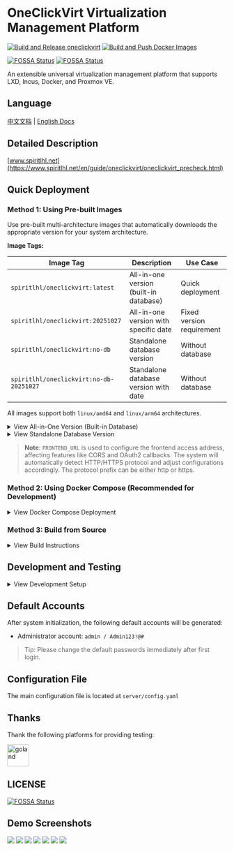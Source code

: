# OneClickVirt Virtualization Management Platform

[![Build and Release oneclickvirt](https://github.com/oneclickvirt/oneclickvirt/actions/workflows/build.yml/badge.svg)](https://github.com/oneclickvirt/oneclickvirt/actions/workflows/build.yml) [![Build and Push Docker Images](https://github.com/oneclickvirt/oneclickvirt/actions/workflows/build_docker.yml/badge.svg)](https://github.com/oneclickvirt/oneclickvirt/actions/workflows/build_docker.yml)

[![FOSSA Status](https://app.fossa.com/api/projects/git%2Bgithub.com%2Foneclickvirt%2Foneclickvirt.svg?type=shield&issueType=license)](https://app.fossa.com/projects/git%2Bgithub.com%2Foneclickvirt%2Foneclickvirt?ref=badge_shield&issueType=license) [![FOSSA Status](https://app.fossa.com/api/projects/git%2Bgithub.com%2Foneclickvirt%2Foneclickvirt.svg?type=shield&issueType=security)](https://app.fossa.com/projects/git%2Bgithub.com%2Foneclickvirt%2Foneclickvirt?ref=badge_shield&issueType=security)

An extensible universal virtualization management platform that supports LXD, Incus, Docker, and Proxmox VE.

## **Language**

[中文文档](README.md) | [English Docs](README_EN.md)

## Detailed Description

[www.spiritlhl.net](https://www.spiritlhl.net/en/guide/oneclickvirt/oneclickvirt_precheck.html)

## Quick Deployment

### Method 1: Using Pre-built Images

Use pre-built multi-architecture images that automatically downloads the appropriate version for your system architecture.

**Image Tags:**

| Image Tag | Description | Use Case |
|-----------|-------------|----------|
| `spiritlhl/oneclickvirt:latest` | All-in-one version (built-in database) | Quick deployment |
| `spiritlhl/oneclickvirt:20251027` | All-in-one version with specific date | Fixed version requirement |
| `spiritlhl/oneclickvirt:no-db` | Standalone database version | Without database |
| `spiritlhl/oneclickvirt:no-db-20251027` | Standalone database version with date | Without database |

All images support both `linux/amd64` and `linux/arm64` architectures.

<details>
<summary>View All-in-One Version (Built-in Database)</summary>

**Basic Usage (without domain configuration):**

```bash
docker run -d \
  --name oneclickvirt \
  -p 80:80 \
  -v oneclickvirt-data:/var/lib/mysql \
  -v oneclickvirt-storage:/app/storage \
  --restart unless-stopped \
  spiritlhl/oneclickvirt:latest
```

**Configure Domain Access:**

If you need to configure a domain, set the `FRONTEND_URL` environment variable:

```bash
docker run -d \
  --name oneclickvirt \
  -p 80:80 \
  -e FRONTEND_URL="https://your-domain.com" \
  -v oneclickvirt-data:/var/lib/mysql \
  -v oneclickvirt-storage:/app/storage \
  --restart unless-stopped \
  spiritlhl/oneclickvirt:latest
```

Or using GitHub Container Registry:

```bash
docker run -d \
  --name oneclickvirt \
  -p 80:80 \
  -e FRONTEND_URL="https://your-domain.com" \
  -v oneclickvirt-data:/var/lib/mysql \
  -v oneclickvirt-storage:/app/storage \
  --restart unless-stopped \
  ghcr.io/oneclickvirt/oneclickvirt:latest
```

</details>

<details>
<summary>View Standalone Database Version</summary>

Use external database for smaller image size and faster startup:

```bash
docker run -d \
  --name oneclickvirt \
  -p 80:80 \
  -e FRONTEND_URL="https://your-domain.com" \
  -e DB_HOST="your-mysql-host" \
  -e DB_PORT="3306" \
  -e DB_NAME="oneclickvirt" \
  -e DB_USER="root" \
  -e DB_PASSWORD="your-password" \
  -v oneclickvirt-storage:/app/storage \
  --restart unless-stopped \
  spiritlhl/oneclickvirt:no-db
```

**Environment Variables:**
- `FRONTEND_URL`: Frontend access URL (required, supports http/https)
- `DB_HOST`: Database host address
- `DB_PORT`: Database port (default 3306)
- `DB_NAME`: Database name
- `DB_USER`: Database username
- `DB_PASSWORD`: Database password

</details>

> **Note**: `FRONTEND_URL` is used to configure the frontend access address, affecting features like CORS and OAuth2 callbacks. The system will automatically detect HTTP/HTTPS protocol and adjust configurations accordingly. The protocol prefix can be either http or https.

### Method 2: Using Docker Compose (Recommended for Development)

<details>
<summary>View Docker Compose Deployment</summary>

Use Docker Compose to deploy the complete development environment with one command, using **multi-container deployment** architecture with separate frontend, backend, and database containers:

```bash
git clone https://github.com/oneclickvirt/oneclickvirt.git
cd oneclickvirt
docker-compose up -d --build
```

**Default Configuration:**

- Frontend service: `http://localhost:8888`
- Backend API: Accessed via frontend proxy
- MySQL Database: Port 3306, database name `oneclickvirt`, no password
- Data persistence:
  - Database data: `./data/mysql`
  - Application storage: `./data/app/`

**Initialization Configuration:**

When accessing for the first time, you will enter the initialization interface. Please fill in the database configuration as follows:
- Database Host: `mysql` (container name, not 127.0.0.1)
- Database Port: `3306`
- Database Name: `oneclickvirt`
- Database User: `root`
- Database Password: Leave empty (no password)

**Custom Port (Optional):**

To modify the frontend access port, edit the ports configuration in `docker-compose.yaml`:

```yaml
services:
  web:
    ports:
      - "your-port:80"  # e.g., "80:80" or "8080:80"
```

**Stop Services:**

```bash
docker-compose down
```

**View Logs:**

```bash
docker-compose logs -f
```

**Clean Data:**

```bash
docker-compose down
rm -rf ./data
```

**Upgrade Services:**

If you need to upgrade to the latest version, follow these steps:

```bash
# 1. Backup configuration file (Important!)
docker cp api:/app/config.yaml ./config.yaml.backup

# 2. Stop and remove containers (keep data volumes)
docker-compose down

# 3. Pull latest code and rebuild
git pull
docker-compose up -d --build

# 4. Restore configuration file
docker cp ./config.yaml.backup api:/app/config.yaml
docker-compose restart api
```

> **Important Notes**:
> - The configuration file `config.yaml` is stored inside the container at `/app/config.yaml` and is **NOT mounted to the host**
> - Rebuilding the container will overwrite it with the default config from source code, so **backup and restore are required**
> - Database data (`./data/mysql`) and application storage (`./data/app/`) are persisted through volume mounts

</details>

### Method 3: Build from Source

<details>
<summary>View Build Instructions</summary>

If you need to modify the source code or build custom images:

**All-in-One Version (Built-in Database):**

```bash
git clone https://github.com/oneclickvirt/oneclickvirt.git
cd oneclickvirt
docker build -t oneclickvirt .
docker run -d \
  --name oneclickvirt \
  -p 80:80 \
  -v oneclickvirt-data:/var/lib/mysql \
  -v oneclickvirt-storage:/app/storage \
  --restart unless-stopped \
  oneclickvirt
```

**Standalone Database Version:**

```bash
git clone https://github.com/oneclickvirt/oneclickvirt.git
cd oneclickvirt
docker build -f Dockerfile.no-db -t oneclickvirt:no-db .
docker run -d \
  --name oneclickvirt \
  -p 80:80 \
  -e FRONTEND_URL="https://your-domain.com" \
  -e DB_HOST="your-mysql-host" \
  -e DB_PORT="3306" \
  -e DB_NAME="oneclickvirt" \
  -e DB_USER="root" \
  -e DB_PASSWORD="your-password" \
  -v oneclickvirt-storage:/app/storage \
  --restart unless-stopped \
  oneclickvirt:no-db
```

</details>

## Development and Testing

<details>
<summary>View Development Setup</summary>

### Environment Requirements

* Go 1.24.5
* Node.js 22+
* MySQL 5.7+
* npm or yarn

### Environment Deployment

1. Build frontend
```bash
cd web
npm i
npm run serve
```

2. Build backend
```bash
cd server
go mod tidy
go run main.go
```

3. In development mode, there's no need to proxy the backend, as Vite already includes backend proxy requests.

4. Create an empty database named `oneclickvirt` in MySQL, and record the corresponding account and password.

5. Access the frontend address, which will automatically redirect to the initialization interface. Fill in the database information and related details, then click initialize.

6. After completing initialization, it will automatically redirect to the homepage, and you can start development and testing.

### Local Development

* Frontend: [http://localhost:8080](http://localhost:8080)
* Backend API: [http://localhost:8888](http://localhost:8888)
* API Documentation: [http://localhost:8888/swagger/index.html](http://localhost:8888/swagger/index.html)

</details>

## Default Accounts

After system initialization, the following default accounts will be generated:

* Administrator account: `admin / Admin123!@#`

> Tip: Please change the default passwords immediately after first login.

## Configuration File

The main configuration file is located at `server/config.yaml`

## Thanks

Thank the following platforms for providing testing:

<a href="https://fossvps.org/" target="_blank">
  <img src="https://lowendspirit.com/uploads/userpics/793/nHSR7IOVIBO84.png" alt="goland" style="height: 50px;">
</a>

## LICENSE

[![FOSSA Status](https://app.fossa.com/api/projects/git%2Bgithub.com%2Foneclickvirt%2Foneclickvirt.svg?type=large&issueType=license)](https://app.fossa.com/projects/git%2Bgithub.com%2Foneclickvirt%2Foneclickvirt?ref=badge_large&issueType=license)

## Demo Screenshots

![](./.back/1.png)
![](./.back/2.png)
![](./.back/3.png)
![](./.back/4.png)
![](./.back/5.png)
![](./.back/6.png)
![](./.back/7.png)